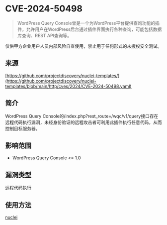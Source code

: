 # CVE-2024-50498

>WordPress Query Console曾是一个为WordPress平台提供查询功能的插件，允许用户在WordPress后台通过插件界面执行各种查询，可能包括数据库查询、REST API查询等。

仅供甲方企业用户人员内部风险自查使用，禁止用于任何形式的未授权安全测试。

## 来源

[https://github.com/projectdiscovery/nuclei-templates/](https://github.com/projectdiscovery/nuclei-templates/blob/main/http/cves/2024/CVE-2024-50498.yaml)

## 简介

WordPress Query Console的/index.php?rest_route=/wqc/v1/query接口存在远程代码执行漏洞，未经身份验证的远程攻击者可利用此插件执行任意代码，从而控制目标服务器。

## 影响范围

-   WordPress Query Console <= 1.0

## 漏洞类型

远程代码执行

## 使用方法

[nuclei](https://github.com/projectdiscovery/nuclei/blob/master/README_CN.md)
